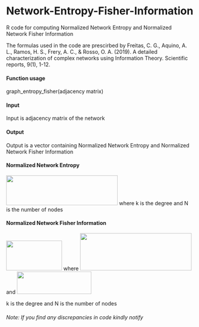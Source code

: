 # Network-Entropy-Fisher-Information
R code for computing Normalized Network Entropy and Normalized Network Fisher Information

The formulas used in the code are prescirbed by 
Freitas, C. G., Aquino, A. L., Ramos, H. S., Frery, A. C., & Rosso, O. A. (2019). A detailed characterization of complex networks using Information Theory. Scientific reports, 9(1), 1-12.

#### Function usage
graph_entropy_fisher(adjacency matrix)

#### Input
Input is adjacency matrix of the network

#### Output
Output is a vector containing Normalized Network Entropy and Normalized Network Fisher Information

#### Normalized Network Entropy 

 <img src="https://cdn.mathpix.com/snip/images/nlm_VMziLkvhzBNWAW9KHkEh7n2JoJVrgaqaR8_QWYs.original.fullsize.png" width="300" height="80">
where 
k is the degree and N is the number of nodes

#### Normalized Network Fisher Information

<img src="https://cdn.mathpix.com/snip/images/Ft4zO1N097baDs5yWtucEwT5eHxbtBOc93OEJBBditM.original.fullsize.png" width="150" height="80">
where

<img src="https://cdn.mathpix.com/snip/images/iBWiSVOcozdZxk2GpZuNWPoaoUWUlU_nd0eGAShHRhY.original.fullsize.png" width="300" height="100">
and

<img src="https://cdn.mathpix.com/snip/images/G6u0lre4ks5KEtbGYXRJ0US36FwSOcZmER-v89dk4ko.original.fullsize.png" width="200" height="60">

k is the degree and N is the number of nodes

###### Note: If you find any discrepancies in code kindly notify


